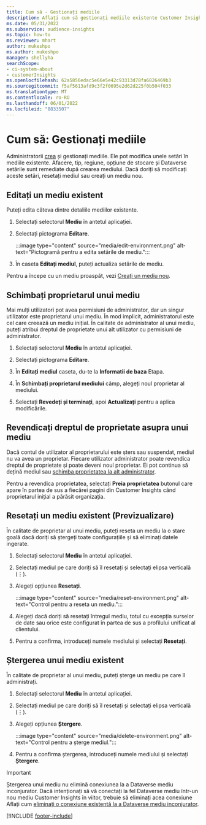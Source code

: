 ```yaml
---
title: Cum să - Gestionați mediile
description: Aflați cum să gestionați mediile existente Customer Insights ca administrator.”
ms.date: 05/31/2022
ms.subservice: audience-insights
ms.topic: how-to
ms.reviewer: mhart
author: mukeshpo
ms.author: mukeshpo
manager: shellyha
searchScope:
- ci-system-about
- customerInsights
ms.openlocfilehash: 62a5856edac5e66e5e42c93313d78fa6826469b3
ms.sourcegitcommit: f5af5613afd9c3f2f0695e2d62d225f0b504f033
ms.translationtype: MT
ms.contentlocale: ro-RO
ms.lasthandoff: 06/01/2022
ms.locfileid: "8833507"
---
```

# <a name="how-to-manage-environments"></a>Cum să: Gestionați mediile

Administratorii [crea](create-environment.md) și gestionați mediile. Ele pot modifica unele setări în mediile existente. Afacere, tip, regiune, opțiune de stocare și Dataverse setările sunt remediate după crearea mediului. Dacă doriți să modificați aceste setări, resetați mediul sau creați un mediu nou.

## <a name="edit-an-existing-environment"></a>Editați un mediu existent

Puteți edita câteva dintre detaliile mediilor existente.

1. Selectați selectorul **Mediu** în antetul aplicației.

1. Selectați pictograma **Editare**.

   :::image type="content" source="media/edit-environment.png" alt-text="Pictogramă pentru a edita setările de mediu.":::

1. În caseta **Editați mediul**, puteți actualiza setările de mediu.

Pentru a începe cu un mediu proaspăt, vezi [Creați un mediu nou](create-environment.md).

## <a name="change-the-owner-of-an-environment"></a>Schimbați proprietarul unui mediu

Mai mulți utilizatori pot avea permisiuni de administrator, dar un singur utilizator este proprietarul unui mediu. În mod implicit, administratorul este cel care creează un mediu inițial. În calitate de administrator al unui mediu, puteți atribui dreptul de proprietate unui alt utilizator cu permisiuni de administrator.

1. Selectați selectorul **Mediu** în antetul aplicației.

1. Selectați pictograma **Editare**.

1. În **Editați mediul** caseta, du-te la **Informatii de baza** Etapa.

1. În **Schimbați proprietarul mediului** câmp, alegeți noul proprietar al mediului.  

1. Selectați **Revedeți și terminați**, apoi **Actualizați** pentru a aplica modificările.

## <a name="claim-ownership-of-an-environment"></a>Revendicați dreptul de proprietate asupra unui mediu

Dacă contul de utilizator al proprietarului este șters sau suspendat, mediul nu va avea un proprietar. Fiecare utilizator administrator poate revendica dreptul de proprietate și poate deveni noul proprietar. Ei pot continua să dețină mediul sau [schimba proprietatea la alt administrator](#change-the-owner-of-an-environment).

Pentru a revendica proprietatea, selectați **Preia proprietatea** butonul care apare în partea de sus a fiecărei pagini din Customer Insights când proprietarul inițial a părăsit organizația.

## <a name="reset-an-existing-environment-preview"></a>Resetați un mediu existent (Previzualizare)

În calitate de proprietar al unui mediu, puteți reseta un mediu la o stare goală dacă doriți să ștergeți toate configurațiile și să eliminați datele ingerate.

1. Selectați selectorul **Mediu** în antetul aplicației.

1. Selectați mediul pe care doriți să îl resetați și selectați elipsa verticală (&vellip;).

1. Alegeți opțiunea **Resetați**.

   :::image type="content" source="media/reset-environment.png" alt-text="Control pentru a reseta un mediu.":::

1. Alegeți dacă doriți să resetați întregul mediu, totul cu excepția surselor de date sau orice este configurat în partea de sus a profilului unificat al clientului.

1. Pentru a confirma, introduceți numele mediului și selectați **Resetați**.

## <a name="delete-an-existing-environment"></a>Ștergerea unui mediu existent

În calitate de proprietar al unui mediu, puteți șterge un mediu pe care îl administrați.

1. Selectați selectorul **Mediu** în antetul aplicației.

1. Selectați mediul pe care doriți să îl resetați și selectați elipsa verticală (&vellip;). 

1. Alegeți opțiunea **Ștergere**.

   :::image type="content" source="media/delete-environment.png" alt-text="Control pentru a șterge mediul.":::

1. Pentru a confirma ștergerea, introduceți numele mediului și selectați **Ștergere**.

> [!IMPORTANT]
> Ștergerea unui mediu nu elimină conexiunea la a Dataverse mediu inconjurator. Dacă intenționați să vă conectați la fel Dataverse mediu într-un nou mediu Customer Insights în viitor, trebuie să eliminați acea conexiune Aflați cum [eliminați o conexiune existentă la a Dataverse mediu inconjurator](customer-insights-dataverse.md#remove-an-existing-connection-to-a-dataverse-environment).

[!INCLUDE [footer-include](includes/footer-banner.md)]
